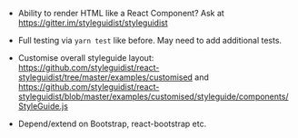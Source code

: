 * Ability to render HTML like a React Component?
  Ask at https://gitter.im/styleguidist/styleguidist

* Full testing via `yarn test` like before.  May need to add additional tests.

* Customise overall styleguide layout:
  https://github.com/styleguidist/react-styleguidist/tree/master/examples/customised and
  https://github.com/styleguidist/react-styleguidist/blob/master/examples/customised/styleguide/components/StyleGuide.js

* Depend/extend on Bootstrap, react-bootstrap etc.
